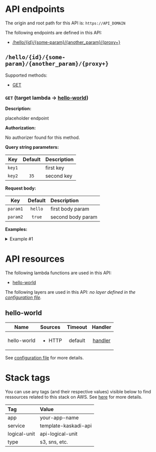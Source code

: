 # API endpoints

The origin and root path for this API is: `https://API_DOMAIN`

The following endpoints are defined in this API:
- [/hello/{id}/{some-param}/{another_param}/{proxy+}](#/hello/{id}/{some-param}/{another_param}/{proxy+})

## `/hello/{id}/{some-param}/{another_param}/{proxy+}` <a name="/hello/{id}/{some-param}/{another_param}/{proxy+}"></a>

Supported methods:
- [GET](#hello/{id}/{some-param}/{another_param}/{proxy+}-GET)

### `GET` (target lambda → [hello-world](#hello-world)) <a name="hello/{id}/{some-param}/{another_param}/{proxy+}-GET"></a>

**Description:**

placeholder endpoint

**Authorization:**

No authorizer found for this method.

**Query string parameters:**

|   Key  | Default | Description |
| :----: | :-----: | :---------- |
| `key1` |         | first key   |
| `key2` |   `35`  | second key  |

**Request body:**

|    Key   | Default | Description       |
| :------: | :-----: | :---------------- |
| `param1` | `hello` | first body param  |
| `param2` |  `true` | second body param |

**Examples:**

<details>
<summary>Example #1</summary>

_Request:_

```HTTP
GET https://API_DOMAIN/hello/123/true/hey/hello?key1=hello&key2=test

Headers:
  Content-Type: application/json

Body:
  {
    "param1": "does not make sense in GET",
    "param2": "but this is a test"
  }
```
</details>

# API resources

The following lambda functions are used in this API:
- [hello-world](#hello-world)

The following layers are used in this API:
_no layer defined in the [configuration file](./serverless.yml)._

## hello-world <a name="hello-world"></a>

|     Name    | Sources                | Timeout |                  Handler                  |
| :---------: | :--------------------- | :-----: | :---------------------------------------: |
| hello-world | <ul><li>HTTP</li></ul> | default | [handler](./lambdas/hello-world/index.js) |

See [configuration file](./serverless.yml) for more details.

# Stack tags

You can use any tags (and their respective values) visible below to find ressources related to this stack on AWS. See [here](https://docs.amazonaws.cn/en_us/AWSCloudFormation/latest/UserGuide/aws-properties-resource-tags.html) for more details.

| Tag          | Value                |
| :----------- | :------------------- |
| app          | your-app-name        |
| service      | template-kaskadi-api |
| logical-unit | api-logical-unit     |
| type         | s3, sns, etc.        |